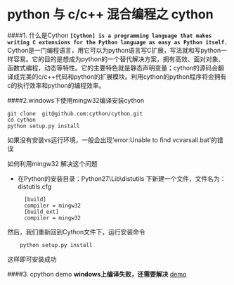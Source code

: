 python 与 c/c++ 混合编程之 cython
=================================

####1. 什么是Cython
**`[Cython] is a programming language that makes writing C extensions for the Python language as easy as Python itself.`**
Cython是一门编程语言，用它可以为python语言写C扩展，写法就和写python一样容易。它的目的是想成为python的一个替代解决方案，拥有高效、面对对象、函数式编程，动态等特性。它的主要特色就是静态声明变量；cython的源码会翻译成完美的c/c++代码和python的扩展模块。利用cython的python程序将会拥有c的执行效率和python的编程效率。

####2.windows下使用mingw32编译安装cython

    git clone  git@github.com:cython/cython.git
    cd cython
    python setup.py install

如果没有安装vs运行环境，一般会出现‘error:Unable to find vcvarsall.bat’的错误

如何利用mingw32 解决这个问题

+ 在Python的安装目录：Python27\Lib\distutils 下新建一个文件，文件名为：distutils.cfg   

        [build]
        compiler = mingw32
        [build_ext]
        compiler = mingw32

然后，我们重新回到Cython文件下，运行安装命令

        python setup.py install

这样即可安装成功

####3. cpython demo
**windows上编译失败，还需要解决**
[demo](http://blog.perrygeo.net/2008/04/19/a-quick-cython-introduction/)